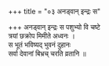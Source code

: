 +++
title = "०३ अनड्वान् इन्द्रः स"

+++
अनड्वान् इन्द्रः स पशुभ्यो वि चष्टे  
त्रयां छक्रोप मिमीते अध्वनः ।  
स भूतं भविष्यद् भुवनं दुहानः  
सर्वा देवानां बिभ्रच् चरति व्रतानि ॥